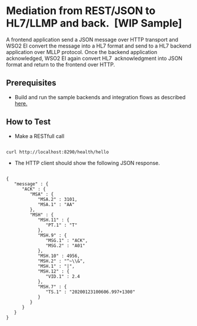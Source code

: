 # Mediation from REST/JSON to HL7/LLMP and back.  [WIP Sample] 


A frontend application send a JSON message over HTTP transport and WSO2 EI convert the 
message into a HL7 format and send to a HL7 backend application over MLLP protocol. 
Once the backend application acknowledged, WSO2 EI again convert HL7  acknowledgment 
into JSON format and return to the frontend over HTTP. 

## Prerequisites

* Build and run the sample backends and integration flows as described  [here.](https://github.com/sagara-gunathunga/hl7-wso2-integration-samples/blob/master/README.md#how-to-build)




## How to Test



* Make a RESTfull call 


```

curl http://localhost:8290/health/hello 
```


* The HTTP client should show the following JSON response. 

```

{
   "message" : {
      "ACK" : {
         "MSA" : {
            "MSA.2" : 3101,
            "MSA.1" : "AA"
         },
         "MSH" : {
            "MSH.11" : {
               "PT.1" : "T"
            },
            "MSH.9" : {
               "MSG.1" : "ACK",
               "MSG.2" : "A01"
            },
            "MSH.10" : 4956,
            "MSH.2" : "^~\\&",
            "MSH.1" : "|",
            "MSH.12" : {
               "VID.1" : 2.4
            },
            "MSH.7" : {
               "TS.1" : "20200123100606.997+1300"
            }
         }
      }
   }
}


```

 


